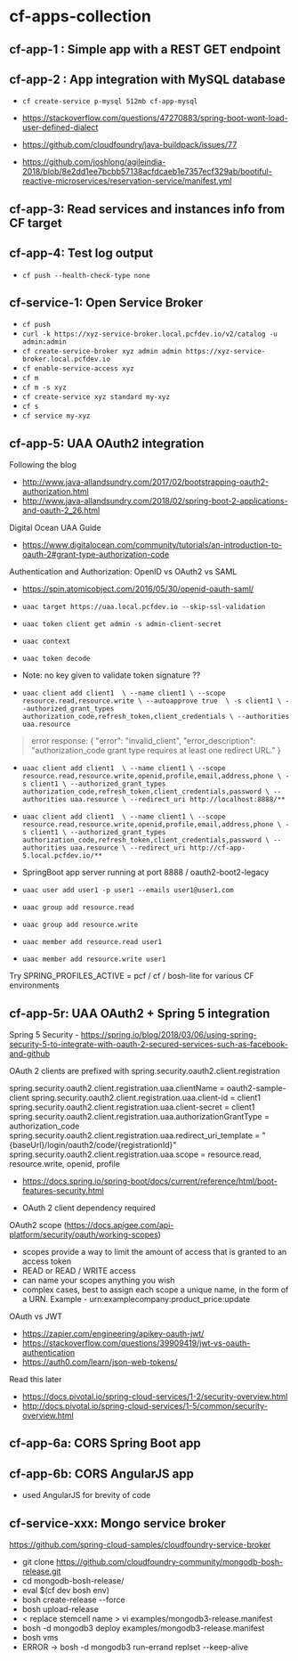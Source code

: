 # cf-apps-collection

## cf-app-1 : Simple app with a REST GET endpoint

## cf-app-2 : App integration with MySQL database
- `cf create-service p-mysql 512mb cf-app-mysql`

- https://stackoverflow.com/questions/47270883/spring-boot-wont-load-user-defined-dialect
- https://github.com/cloudfoundry/java-buildpack/issues/77
- https://github.com/joshlong/agileindia-2018/blob/8e2dd1ee7bcbb57138acfdcaeb1e7357ecf329ab/bootiful-reactive-microservices/reservation-service/manifest.yml


## cf-app-3: Read services and instances info from CF target

## cf-app-4: Test log output
- `cf push --health-check-type none`


## cf-service-1: Open Service Broker

- `cf push`
- `curl -k https://xyz-service-broker.local.pcfdev.io/v2/catalog -u admin:admin`
- `cf create-service-broker xyz admin admin https://xyz-service-broker.local.pcfdev.io`
- `cf enable-service-access xyz`
- `cf m`
- `cf m -s xyz`
- `cf create-service xyz standard my-xyz`
- `cf s`
- `cf service my-xyz`


## cf-app-5: UAA OAuth2 integration
Following the blog 
- http://www.java-allandsundry.com/2017/02/bootstrapping-oauth2-authorization.html
- http://www.java-allandsundry.com/2018/02/spring-boot-2-applications-and-oauth-2_26.html

Digital Ocean UAA Guide 
- https://www.digitalocean.com/community/tutorials/an-introduction-to-oauth-2#grant-type-authorization-code

Authentication and Authorization: OpenID vs OAuth2 vs SAML 
- https://spin.atomicobject.com/2016/05/30/openid-oauth-saml/

- `uaac target https://uaa.local.pcfdev.io --skip-ssl-validation`
- `uaac token client get admin -s admin-client-secret`
- `uaac context`
- `uaac token decode`
- Note: no key given to validate token signature ??
- `uaac client add client1  \
    --name client1 \
    --scope resource.read,resource.write \
    --autoapprove true  \
    -s client1 \
    --authorized_grant_types authorization_code,refresh_token,client_credentials \
    --authorities uaa.resource`
> error response:
>  {
>    "error": "invalid_client",
>    "error_description": "authorization_code grant type requires at least one redirect URL."
>  }
- `uaac client add client1  \
    --name client1 \
    --scope resource.read,resource.write,openid,profile,email,address,phone \
    -s client1 \
    --authorized_grant_types authorization_code,refresh_token,client_credentials,password \
    --authorities uaa.resource \
    --redirect_uri http://localhost:8888/**`
- `uaac client add client1  \
    --name client1 \
    --scope resource.read,resource.write,openid,profile,email,address,phone \
    -s client1 \
    --authorized_grant_types authorization_code,refresh_token,client_credentials,password \
    --authorities uaa.resource \
    --redirect_uri http://cf-app-5.local.pcfdev.io/**`

- SpringBoot app server running at port 8888 / oauth2-boot2-legacy
- `uaac user add user1 -p user1 --emails user1@user1.com`
- `uaac group add resource.read`
- `uaac group add resource.write`
- `uaac member add resource.read user1`
- `uaac member add resource.write user1` 


Try     SPRING_PROFILES_ACTIVE = pcf / cf / bosh-lite       for various CF environments


## cf-app-5r: UAA OAuth2 + Spring 5 integration

Spring 5 Security - https://spring.io/blog/2018/03/06/using-spring-security-5-to-integrate-with-oauth-2-secured-services-such-as-facebook-and-github

OAuth 2 clients are prefixed with spring.security.oauth2.client.registration

spring.security.oauth2.client.registration.uaa.clientName               = oauth2-sample-client
spring.security.oauth2.client.registration.uaa.client-id                = client1
spring.security.oauth2.client.registration.uaa.client-secret            = client1
spring.security.oauth2.client.registration.uaa.authorizationGrantType   = authorization_code
spring.security.oauth2.client.registration.uaa.redirect_uri_template    = "{baseUrl}/login/oauth2/code/{registrationId}"
spring.security.oauth2.client.registration.uaa.scope                    = resource.read, resource.write, openid, profile


- https://docs.spring.io/spring-boot/docs/current/reference/html/boot-features-security.html

- OAuth 2 client dependency required

OAuth2 scope (https://docs.apigee.com/api-platform/security/oauth/working-scopes)
- scopes provide a way to limit the amount of access that is granted to an access token
- READ or READ / WRITE access
- can name your scopes anything you wish
- complex cases, best to assign each scope a unique name, in the form of a URN. Example - urn:examplecompany:product_price:update


OAuth vs JWT
- https://zapier.com/engineering/apikey-oauth-jwt/
- https://stackoverflow.com/questions/39909419/jwt-vs-oauth-authentication
- https://auth0.com/learn/json-web-tokens/



Read this later
- https://docs.pivotal.io/spring-cloud-services/1-2/security-overview.html
- http://docs.pivotal.io/spring-cloud-services/1-5/common/security-overview.html



## cf-app-6a: CORS Spring Boot app

## cf-app-6b: CORS AngularJS app
- used AngularJS for brevity of code


## cf-service-xxx: Mongo service broker

https://github.com/spring-cloud-samples/cloudfoundry-service-broker

- git clone https://github.com/cloudfoundry-community/mongodb-bosh-release.git
- cd mongodb-bosh-release/
- eval $(cf dev bosh env)
- bosh create-release --force
- bosh upload-release
- < replace stemcell name > vi examples/mongodb3-release.manifest
- bosh -d mongodb3 deploy examples/mongodb3-release.manifest
- bosh vms
- ERROR -> bosh -d mongodb3 run-errand replset --keep-alive
  
  
  

